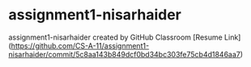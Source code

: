 # assignment1-nisarhaider
assignment1-nisarhaider created by GitHub Classroom
[Resume Link] (https://github.com/CS-A-11/assignment1-nisarhaider/commit/5c8aa143b849dcf0bd34bc303fe75cb4d1846aa7)
